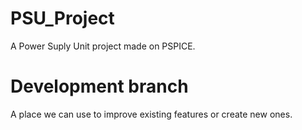 # PSU_Project
A Power Suply Unit project made on PSPICE.
# Development branch
A place we can use to improve existing features or create new ones.
